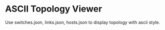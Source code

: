 ASCII Topology Viewer
====
Use switches.json, links.json, hosts.json to display topology with ascii style.
